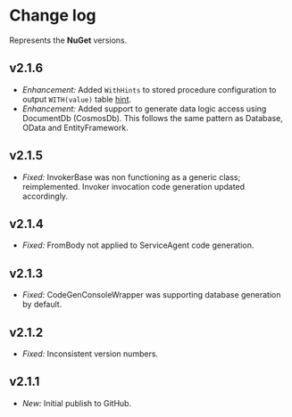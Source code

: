 ﻿# Change log

Represents the **NuGet** versions.

## v2.1.6
- *Enhancement:* Added `WithHints` to stored procedure configuration to output `WITH(value)` table [hint](https://docs.microsoft.com/en-us/sql/t-sql/queries/hints-transact-sql-table).
- *Enhancement:* Added support to generate data logic access using DocumentDb (CosmosDb). This follows the same pattern as Database, OData and EntityFramework. 

## v2.1.5
- *Fixed:* InvokerBase was non functioning as a generic class; reimplemented. Invoker invocation code generation updated accordingly.

## v2.1.4
- *Fixed:* FromBody not applied to ServiceAgent code generation.

## v2.1.3
- *Fixed:* CodeGenConsoleWrapper was supporting database generation by default.

## v2.1.2
- *Fixed:* Inconsistent version numbers.

## v2.1.1
- *New:* Initial publish to GitHub.